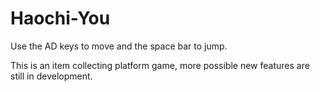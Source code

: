 # Haochi-You

Use the AD keys to move and the space bar to jump.

This is an item collecting platform game, more possible new features are still in development.
